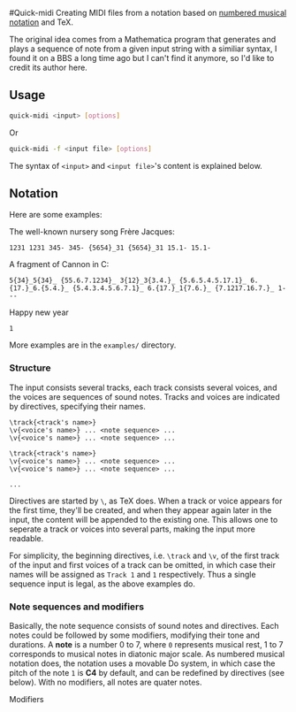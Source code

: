 #Quick-midi
Creating MIDI files from a notation based on [numbered musical notation](https://en.wikipedia.org/wiki/Numbered_musical_notation) and TeX.

The original idea comes from a Mathematica program that generates and plays a sequence of note from a given input string with a 
similiar syntax, I found it on a BBS a long time ago but I can't find it anymore, so I'd like to credit its author here.

## Usage
```sh
quick-midi <input> [options]
```
Or
```sh
quick-midi -f <input file> [options]
```
The syntax of `<input>` and `<input file>`'s content is explained below.

## Notation
Here are some examples:

The well-known nursery song Frère Jacques:
```
1231 1231 345- 345- {5654}_31 {5654}_31 15.1- 15.1-
```

A fragment of Cannon in C:
```
5{34}_5{34}_ {55.6.7.1234}_ 3{12}_3{3.4.}_ {5.6.5.4.5.17.1}_ 6.{17.}_6.{5.4.}_ {5.4.3.4.5.6.7.1}_ 6.{17.}_1{7.6.}_ {7.1217.16.7.}_ 1---
```

Happy new year
```
1
```

More examples are in the `examples/` directory.

### Structure
The input consists several tracks, each track consists several voices, and the voices are sequences of sound notes. Tracks and 
voices are indicated by directives, specifying their names.
```
\track{<track's name>}
\v{<voice's name>} ... <note sequence> ...
\v{<voice's name>} ... <note sequence> ...

\track{<track's name>}
\v{<voice's name>} ... <note sequence> ...
\v{<voice's name>} ... <note sequence> ...

...
```
Directives are started by `\`, as TeX does. When a track or voice appears for the first time, they'll be created, and when they
appear again later in the input, the content will be appended to the existing one. This allows one to seperate a track or voices 
into several parts, making the input more readable.

For simplicity, the beginning directives, i.e. `\track` and `\v`, of the first track of the input and first voices of a track can be omitted, in which case their names will be assigned as `Track 1` and `1` respectively. Thus a single sequence input is legal, as the above examples do.

### Note sequences and modifiers
Basically, the note sequence consists of sound notes and directives. Each notes could be followed by some modifiers, modifying
their tone and durations. A **note** is a number 0 to 7, where `0` represents musical rest, 1 to 7 corresponds to musical notes
in diatonic major scale. As numbered musical notation does, the notation uses a movable Do system, in which case the pitch of the 
note `1` is **C4** by default, and can be redefined by directives (see below). With no modifiers, all notes are quater notes. 

Modifiers